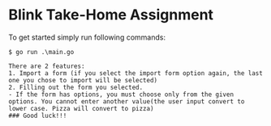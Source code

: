 # Blink Take-Home Assignment

To get started simply run following commands:

```
$ go run .\main.go

There are 2 features:
1. Import a form (if you select the import form option again, the last one you chose to import will be selected)
2. Filling out the form you selected.
- If the form has options, you must choose only from the given options. You cannot enter another value(the user input convert to lower case. Pizza will convert to pizza)
### Good luck!!!
